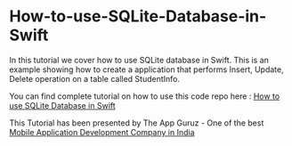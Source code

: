 How-to-use-SQLite-Database-in-Swift
===================================

In this tutorial we cover how to use SQLite database in Swift. This is an example showing how to create a application that performs Insert, Update, Delete operation on a table called StudentInfo.

You can find complete tutorial on how to use this code repo here : <a target="_blank" href="http://www.theappguruz.com/uncategorized/use-sqlite-database-swift">How to use SQLite Database in Swift</a>

This Tutorial has been presented by The App Guruz - One of the best <a href="http://www.theappguruz.com/mobile-application-development/">Mobile Application Development Company in India</a>
